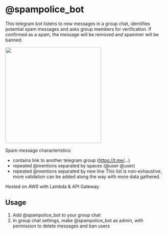 # @spampolice_bot
This telegram bot listens to new messages in a group chat, identifies potential spam messages and asks group members for verification. If confirmed as a spam, the message will be removed and spammer will be banned.

<img src="https://user-images.githubusercontent.com/40910744/164384793-a96a9706-3908-4fcb-884a-3f064d249bfc.jpg" width="300">

Spam message characteristics:
- contains link to another telegram group (https://t.me/...)
- repeated @mentions separated by spaces (@user @user)
- repeated @mentions separated by new line
This list is non-exhaustive, more validation can be added along the way with more data gathered.

Hosted on AWS with Lambda & API Gateway.

## Usage
1. Add @spampolice_bot to your group chat
2. In group chat settings, make @spampolice_bot as admin, with permission to delete messages and ban users
